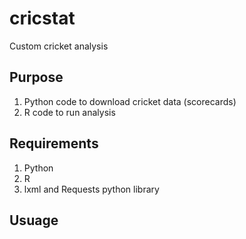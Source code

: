 # cricstat
Custom cricket analysis

## Purpose
1. Python code to download cricket data (scorecards)
2. R code to run analysis

## Requirements
1. Python
2. R
3. lxml and Requests python library

## Usuage

